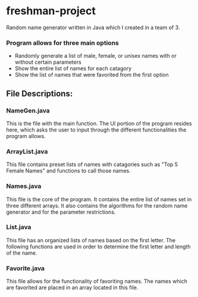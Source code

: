 # freshman-project
Random name generator written in Java which I created in a team of 3.
### Program allows for three main options
  * Randomly generate a list of male, female, or unisex names with or without certain parameters
  * Show the entire list of names for each catagory
  * Show the list of names that were favorited from the first option

## File Descriptions:

### NameGen.java

  This is the file with the main function. The UI portion of the program resides here,
  which asks the user to input through the different functionalities the program allows.

### ArrayList.java
  This file contains preset lists of names with catagories such as "Top 5 Female Names" 
  and functions to call those names.
  
### Names.java
  This file is the core of the program. It contains the entire list of names set in three different arrays.
  It also contains the algorithms for the random name generator and for the parameter restrictions.
  
### List.java
  This file has an organized lists of names based on the first letter. The following functions are used 
  in order to determine the first letter and length of the name.

### Favorite.java
  This file allows for the functionality of favoriting names. The names which are favorited are placed in
  an array located in this file.
